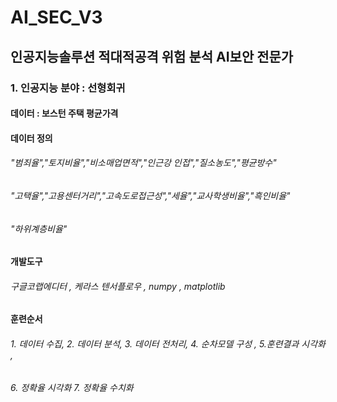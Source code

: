 # AI_SEC_V3
## 인공지능솔루션 적대적공격 위험 분석 AI보안 전문가
### 1. 인공지능 분야 : 선형회귀
#### 데이터 : 보스턴 주택 평균가격
#### 데이터 정의 
</pre>

###### "범죄율","토지비율","비소매업면적","인근강 인접","질소농도","평균방수"
###### "고택율","고용센터거리","고속도로접근성","세율","교사학생비율","흑인비율"
###### "하위계층비율"

</pre>

#### 개발도구 
###### 구글코랩에디터 , 케라스 텐서플로우 , numpy , matplotlib
</pre>

#### 훈련순서
###### 1. 데이터 수집, 2. 데이터 분석, 3. 데이터 전처리, 4. 순차모델 구성 , 5.훈련결과 시각화 ,
###### 6. 정확율 시각화 7. 정확율 수치화
